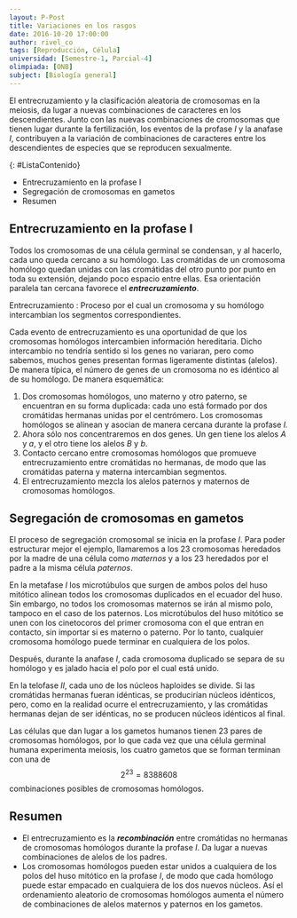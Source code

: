 ```yaml
---
layout: P-Post
title: Variaciones en los rasgos
date: 2016-10-20 17:00:00
author: rivel_co
tags: [Reproducción, Célula]
universidad: [Semestre-1, Parcial-4]
olimpiada: [ONB]
subject: [Biología general]
---
```


El entrecruzamiento y la clasificación aleatoria de cromosomas en la meiosis, da lugar a nuevas combinaciones de caracteres en los descendientes. Junto con las nuevas combinaciones de cromosomas que tienen lugar durante la fertilización, los eventos de la profase *I* y la anafase *I*, contribuyen a la variación de combinaciones de caracteres entre los descendientes de especies que se reproducen sexualmente.

{: #ListaContenido}
- Entrecruzamiento en la profase I
- Segregación de cromosomas en gametos
- Resumen

## Entrecruzamiento en la profase I

Todos los cromosomas de una célula germinal se condensan, y al hacerlo, cada uno queda cercano a su homólogo. Las cromátidas de un cromosoma homólogo quedan unidas con las cromátidas del otro punto por punto en toda su extensión, dejando poco espacio entre ellas. Esa orientación paralela tan cercana favorece el ***entrecruzamiento***.

Entrecruzamiento
 : Proceso por el cual un cromosoma y su homólogo intercambian los segmentos correspondientes.

Cada evento de entrecruzamiento es una oportunidad de que los cromosomas homólogos intercambien información hereditaria. Dicho intercambio no tendría sentido si los genes no variaran, pero como sabemos, muchos genes presentan formas ligeramente distintas (alelos). De manera típica, el número de genes de un cromosoma no es idéntico al de su homólogo. De manera esquemática:

1. Dos cromosomas homólogos, uno materno y otro paterno, se encuentran en su forma duplicada: cada uno está formado por dos cromátidas hermanas unidas por el centrómero. Los cromosomas homólogos se alinean y asocian de manera cercana durante la profase *I.*
2. Ahora sólo nos concentraremos en dos genes. Un gen tiene los alelos *A* y *a*, y el otro tiene los alelos *B* y *b*.
3. Contacto cercano entre cromosomas homólogos que promueve entrecruzamiento entre cromátidas no hermanas, de modo que las cromátidas paterna y materna intercambian segmentos.
4. El entrecruzamiento mezcla los alelos paternos y maternos de cromosomas homólogos.

## Segregación de cromosomas en gametos

El proceso de segregación cromosomal se inicia en la profase *I*. Para poder estructurar mejor el ejemplo, llamaremos a los 23 cromosomas heredados por la madre de una célula como *maternos* y a los 23 heredados por el padre a la misma célula *paternos*.

En la metafase *I* los microtúbulos que surgen de ambos polos del huso mitótico alinean todos los cromosomas duplicados en el ecuador del huso. Sin embargo, no todos los cromosomas maternos se irán al mismo polo, tampoco en el caso de los paternos. Los microtúbulos del huso mitótico se unen con los cinetocoros del primer cromosoma con el que entran en contacto, sin importar si es materno o paterno. Por lo tanto, cualquier cromosoma homólogo puede terminar en cualquiera de los polos.

Después, durante la anafase *I*, cada cromosoma duplicado se separa de su homólogo y es jalado hacia el polo por el cual está unido.

En la telofase *II*, cada uno de los núcleos haploides se divide. Si las cromátidas hermanas fueran idénticas, se producirían núcleos idénticos, pero, como en la realidad ocurre el entrecruzamiento, y las cromátidas hermanas dejan de ser idénticas, no se producen núcleos idénticos al final. 

Las células que dan lugar a los gametos humanos tienen 23 pares de cromosomas homólogos, por lo que cada vez que una célula germinal humana experimenta meiosis, los cuatro gametos que se forman terminan con una de $$ 2^{23} = 8388608 $$ combinaciones posibles de cromosomas homólogos.

## Resumen

- El entrecruzamiento es la ***recombinación*** entre cromátidas no hermanas de cromosomas homólogos durante la profase *I*. Da lugar a nuevas combinaciones de alelos de los padres.
- Los cromosomas homólogos pueden estar unidos a cualquiera de los polos del huso mitótico en la profase *I*, de modo que cada homólogo puede estar empacado en cualquiera de los dos nuevos núcleos. Así el ordenamiento aleatorio de cromosomas homólogos aumenta el número de combinaciones de alelos maternos y paternos en los gametos.